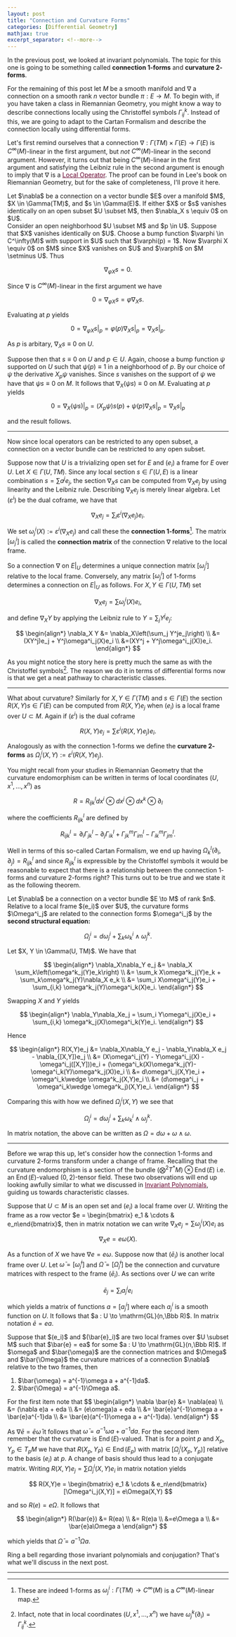 ```yaml
---
layout: post
title: "Connection and Curvature Forms"
categories: [Differential Geometry]
mathjax: true
excerpt_separator: <!--more-->
---
```


In the previous post, we looked at invariant polynomials. The topic for this one is going to be something called <b>connection $1$-forms</b> and <b>curvature $2$-forms</b>.

<!--more-->

For the remaining of this post let $M$ be a smooth manifold and $\nabla$ a connection on a smooth rank $n$ vector bundle $\pi : E \to M$. To begin with, if you have taken a class in Riemannian Geometry, you might know a way to describe connections locally using the Christoffel symbols $\Gamma^k_{ij}$. Instead of this, we are going to adapt to the Cartan Formalism and describe the connection locally using differential forms.

Let's first remind ourselves that a connection $\nabla : \Gamma(TM) \times \Gamma(E) \to \Gamma(E)$ is $C^\infty(M)$-linear in the first argument, but <i>not</i> $C^\infty(M)$-linear in the second argument. However, it turns out that being $C^\infty(M)$-linear in the first argument and satisfying the Leibniz rule in the second argument is enough to imply that $\nabla$ is a <a href="https://anthonymakela.com/differential%20geometry/2023/07/01/local-operators.html" style="color:#680530; text-decoration: underline;">Local Operator</a>. The proof can be found in Lee's book on Riemannian Geometry, but for the sake of completeness, I'll prove it here.

<div class="proposition">
Let $\nabla$ be a connection on a vector bundle $E$ over a manifold $M$, $X \in \Gamma(TM)$, and $s \in \Gamma(E)$. If either $X$ or $s$ vanishes identically on an open subset $U \subset M$, then $\nabla_X s \equiv 0$ on $U$.
</div>

<div class="proof">
Consider an open neighborhood $U \subset M$ and $p \in U$. Suppose that $X$ vanishes identically on $U$. Choose a bump function $\varphi \in C^\infty(M)$ with support in $U$ such that $\varphi(p) = 1$. Now $\varphi X \equiv 0$ on $M$ since $X$ vanishes on $U$ and $\varphi$ on $M \setminus U$. Thus

$$
\nabla_{\varphi X}s = 0.
$$

Since $\nabla$ is $C^\infty(M)$-linear in the first argument we have

$$
0 = \nabla_{\varphi X}s = \varphi\nabla_X s.
$$

Evaluating at $p$ yields

$$
0 = \nabla_{\varphi X}s\vert_p = \varphi(p)\nabla_X s\vert_p = \nabla_X s\vert_p.
$$

As $p$ is arbitary, $\nabla_X s \equiv 0$ on $U$.

Suppose then that $s \equiv 0$ on $U$ and $p \in U$. Again, choose a bump function $\psi$ supported on $U$ such that $\psi(p) \equiv 1$ in a neighborhood of $p$. By our choice of $\psi$ the derivative $X_p\psi$ vanishes. Since $s$ vanishes on the support of $\psi$ we have that $\psi s \equiv 0$ on $M$. It follows that $\nabla_X(\psi s) \equiv 0$ on $M$. Evaluating at $p$ yields

$$
0 =\nabla_X(\psi s)\vert_p = (X_p\psi) s(p) + \psi(p)\nabla_X s\vert_p = \nabla_X s\vert_p
$$

and the result follows.
</div>

---

Now since local operators can be restricted to any open subset, a connection on a vector bundle can be restricted to any open subset.

Suppose now that $U$ is a trivializing open set for $E$ and $(e_i)$ a frame for $E$ over $U$. Let $X \in \Gamma(U, TM)$. Since any local section $s \in \Gamma(U, E)$ is a linear combination $s = \sum a^je_j$, the section $\nabla_X s$ can be computed from $\nabla_X e_j$ by using linearity and the Leibniz rule. Describing $\nabla_X e_j$ is merely linear algebra. Let $(\varepsilon^i)$ be the dual coframe, we have that

$$
\nabla_X e_j = \sum_i \varepsilon^i(\nabla_X e_j)e_i.
$$

We set $\omega^i_j(X) := \varepsilon^i(\nabla_X e_j)$ and call these the <b>connection $1$-forms</b>[^1]. The matrix $[\omega^i_j]$ is called the <b>connection matrix</b> of the connection $\nabla$ relative to the local frame.

So a connection $\nabla$ on $E\vert_U$ determines a unique connection matrix $[\omega^i_j]$ relative to the local frame. Conversely, any matrix $[\omega^i_j]$ of $1$-forms determines a connection on $E\vert_U$ as follows. For $X, Y \in \Gamma(U,TM)$ set

$$
\nabla_X e_j = \sum \omega^i_j(X)e_i,
$$

and define $\nabla_X Y$ by applying the Leibniz rule to $Y = \sum_j Y^je_j$:

$$
\begin{align*}
    \nabla_X Y &= \nabla_X\left(\sum_j Y^je_j\right) \\
    &= (XY^j)e_j + Y^j\omega^i_j(X)e_i \\
    &=(XY^j + Y^j\omega^i_j(X))e_i.
\end{align*}
$$

As you might notice the story here is pretty much the same as with the Christoffel symbols[^2]. The reason we do it in terms of differential forms now is that we get a neat pathway to characteristic classes.

---

What about curvature? Similarly for $X,Y \in \Gamma(TM)$ and $s \in \Gamma(E)$ the section $R(X,Y)s \in \Gamma(E)$ can be computed from $R(X,Y)e_j$ when $(e_i)$ is a local frame over $U \subset M$. Again if $(\varepsilon^i)$ is the dual coframe

$$
R(X,Y)e_j = \sum \varepsilon^i(R(X,Y)e_j)e_i.    
$$

Analogously as with the connection $1$-forms we define the <b>curvature $2$-forms</b> as $\Omega^i_j(X,Y) := \varepsilon^i(R(X,Y)e_j)$.

You might recall from your studies in Riemannian Geometry that the curvature endomorphism can be written in terms of local coordinates $(U,x^1,\dots,x^n)$ as

$$
R = R^l_{ijk} dx^i \otimes dx^j \otimes dx^k \otimes \partial_l
$$

where the coefficients $R^l_{ijk}$ are defined by

$$
R^l_{ijk} = \partial_i\Gamma^l_{jk} - \partial_j\Gamma^l_{ik} + \Gamma^m_{jk}\Gamma^l_{im} - \Gamma^m_{ik}\Gamma^l_{jm}.
$$

Well in terms of this so-called Cartan Formalism, we end up having $\Omega^l_k(\partial_i,\partial_j) = R^l_{ijk}$ and since $R^l_{ijk}$ is expressible by the Christoffel symbols it would be reasonable to expect that there is a relationship between the connection $1$-forms and curvature $2$-forms right? This turns out to be true and we state it as the following theorem.

<div class="theorem">
Let $\nabla$ be a connection on a vector bundle $E \to M$ of rank $n$. Relative to a local frame $(e_i)$ over $U$, the curvature forms $\Omega^i_j$ are related to the connection forms $\omega^i_j$ by the <b>second structural equation:</b>

$$
\Omega^i_j = d\omega^i_j + \sum_k \omega^i_k \wedge \omega^k_j.
$$
</div>

<div class="proof">
Let $X, Y \in \Gamma(U, TM)$. We have that

$$
\begin{align*}
\nabla_X\nabla_Y e_j &= \nabla_X \sum_k\left(\omega^k_j(Y)e_k\right) \\
&= \sum_k X\omega^k_j(Y)e_k + \sum_k\omega^k_j(Y)\nabla_X e_k \\
&= \sum_i X\omega^i_j(Y)e_i + \sum_{i,k} \omega^k_j(Y)\omega^i_k(X)e_i.
\end{align*}
$$

Swapping $X$ and $Y$ yields

$$
\begin{align*}
\nabla_Y\nabla_Xe_j = \sum_i Y\omega^i_j(X)e_i + \sum_{i,k} \omega^k_j(X)\omega^i_k(Y)e_i.
\end{align*}
$$

Hence

$$
\begin{align*}
R(X,Y)e_j &= \nabla_X\nabla_Y e_j - \nabla_Y\nabla_X e_j - \nabla_{[X,Y]}e_j \\
&= (X\omega^i_j(Y) - Y\omega^i_j(X) - \omega^i_j([X,Y]))e_i + (\omega^i_k(X)\omega^k_j(Y)- \omega^i_k(Y)\omega^k_j(X))e_i \\
&= d\omega^i_j(X,Y)e_i + \omega^i_k\wedge \omega^k_j(X,Y)e_i \\
&= (d\omega^i_j + \omega^i_k\wedge \omega^k_j)(X,Y)e_i. 
\end{align*}
$$

Comparing this with how we defined $\Omega^i_j(X,Y)$ we see that

$$
\Omega^i_j = d\omega^i_j + \sum_k \omega^i_k \wedge \omega^k_j.
$$
</div>

In matrix notation, the above can be written as $\Omega = d\omega + \omega \wedge \omega$.

---

Before we wrap this up, let's consider how the connection $1$-forms and curvature $2$-forms transform under a change of frame. Recalling that the curvature endomorphism is a section of the bundle $\left(\bigotimes^2 T^\ast M \right) \otimes \operatorname{End}(E)$ i.e. an $\operatorname{End}(E)$-valued $(0,2)$-tensor field. These two observations will end up looking awfully similar to what we discussed in <a href="https://anthonymakela.com/algebra/2023/12/17/invariant-polynomials.html" style="color:#680530; text-decoration: underline;">Invariant Polynomials</a>, guiding us towards characteristic classes.

Suppose that $U \subset M$ is an open set and $(e_i)$ a local frame over $U$. Writing the frame as a row vector $e = \begin{bmatrix} e_1 & \cdots & e_n\end{bmatrix}$, then in matrix notation we can write $\nabla_X e_j = \sum \omega^i_j(X)e_i$ as

$$
\nabla_X e = e\omega(X).
$$

As a function of $X$ we have $\nabla e = e\omega$. Suppose now that $(\bar{e}_i)$ is another local frame over $U$. Let $\bar{\omega} = [\bar{\omega}^i_j]$ and $\bar{\Omega} = [\bar{\Omega}^i_j]$ be the connection and curvature matrices with respect to the frame $(\bar{e}_i)$. As sections over $U$ we can write

$$
\bar{e}_j = \sum_i a^i_je_i
$$

which yields a matrix of functions $a = [a^i_j]$ where each $a^i_j$ is a smooth function on $U$. It follows that $a : U \to \mathrm{GL}(n,\Bbb R)$. In matrix notation $\bar{e} = ea$.

<div class="theorem">
Suppose that $(e_i)$ and $(\bar{e}_i)$ are two local frames over $U \subset M$ such that $\bar{e} = ea$ for some $a : U \to \mathrm{GL}(n,\Bbb R)$. If $\omega$ and $\bar{\omega}$ are the connection matrices and $\Omega$ and $\bar{\Omega}$ the curvature matrices of a connection $\nabla$ relative to the two frames, then
<ol>
  <li>$\bar{\omega} = a^{-1}\omega a + a^{-1}da$.</li>
  <li>$\bar{\Omega} = a^{-1}\Omega a$.</li>
</ol> 
</div>

<div class="proof">
For the first item note that
$$
\begin{align*}
\nabla \bar{e} &= \nabla(ea) \\
&= (\nabla e)a + eda \\
&= (e\omega)a + eda \\
&= \bar{e}a^{-1}\omega a + \bar{e}a^{-1}da \\
&= \bar{e}(a^{-1}\omega a + a^{-1}da).
\end{align*}
$$

As $\nabla \bar{e} = \bar{e}\bar{\omega}$ it follows that $\bar{\omega} = a^{-1}\omega a + a^{-1}da$. For the second item remember that the curvature is $\operatorname{End}(E)$-valued. That is for a point $p$ and $X_p, Y_p \in T_pM$ we have that $R(X_p,Y_P) \in \operatorname{End}(E_p)$ with matrix $[\Omega^i_j(X_p,Y_p)]$ relative to the basis $(e_i)$ at $p$. A change of basis should thus lead to a conjugate matrix. Writing $R(X,Y)e_j = \sum \Omega^i_j(X,Y)e_i$ in matrix notation yields

$$
R(X,Y)e = \begin{bmatrix} e_1 & \cdots & e_n\end{bmatrix}[\Omega^i_j(X,Y)] = e\Omega(X,Y)
$$

and so $R(e) = e\Omega$. It follows that

$$
\begin{align*}
R(\bar{e}) &= R(ea) \\
&= R(e)a \\
&=e\Omega a \\
&= \bar{e}a\Omega a
\end{align*}
$$

which yields that $\bar{\Omega} = a^{-1}\Omega a$.
</div>

Ring a bell regarding those invariant polynomials and conjugation? That's what we'll discuss in the next post. 

---

[^1]: These are indeed $1$-forms as $\omega^i_j : \Gamma(TM) \to C^\infty(M)$ is a $C^\infty(M)$-linear map.

[^2]: Infact, note that in local coordinates $(U, x^1,\dots,x^n)$ we have $\omega^k_j(\partial_i) = \Gamma^k_{ij}$.